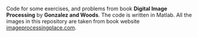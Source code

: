 Code for some exercises, and problems from book **Digital Image Processing** by **Gonzalez and Woods**. The code is written in Matlab. All the images in this repository are taken from book website [imageprocessingplace.com](https://www.imageprocessingplace.com/DIP-3E/dip3e_book_images_downloads.htm).